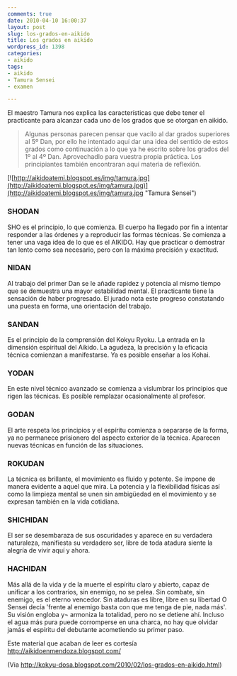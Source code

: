 ```yaml
---
comments: true
date: 2010-04-10 16:00:37
layout: post
slug: los-grados-en-aikido
title: Los grados en aikido
wordpress_id: 1398
categories:
- aikido
tags:
- aikido
- Tamura Sensei
- examen

---
```


El maestro Tamura nos explica las características que debe tener el practicante  para alcanzar cada uno de los grados que se otorgan en aikido.


>Algunas personas parecen pensar que vacilo al dar grados superiores al 5º Dan, por ello he intentado aquí dar una idea del sentido de estos grados como continuación a lo que ya he escrito sobre los grados del 1º al 4º Dan. Aprovechadlo para vuestra propia práctica. 
Los principiantes también encontraran aquí materia de reflexión.


[![http://aikidoatemi.blogspot.es/img/tamura.jpg](http://aikidoatemi.blogspot.es/img/tamura.jpg)](http://aikidoatemi.blogspot.es/img/tamura.jpg "Tamura Sensei")

### SHODAN

SHO es el principio, lo que comienza. El cuerpo ha llegado por fin a intentar responder a las órdenes y a reproducir las formas técnicas. Se comienza a tener una vaga idea de lo que es el AIKIDO. Hay que practicar o demostrar tan lento como sea necesario, pero con la máxima precisión y exactitud. 

### NIDAN

Al trabajo del primer Dan se le añade rapidez y potencia al mismo tiempo que se demuestra una mayor estabilidad mental. El practicante tiene la sensación de haber progresado. El jurado nota este progreso constatando una puesta en forma, una orientación del trabajo.

### SANDAN

Es el principio de la comprensión del Kokyu Ryoku. La entrada en la dimensión espiritual del Aikido. La agudeza, la precisión y la eficacia técnica comienzan a manifestarse. Ya es posible enseñar a los Kohai.

### YODAN

En este nivel técnico avanzado se comienza a vislumbrar los principios que rigen las técnicas. Es posible remplazar ocasionalmente al profesor.

### GODAN

El arte respeta los principios y el espíritu comienza a separarse de la forma, ya no permanece prisionero del aspecto exterior de la técnica. Aparecen nuevas técnicas en función de las situaciones.

### ROKUDAN

La técnica es brillante, el movimiento es fluido y potente. Se impone de manera evidente a aquel que mira. La potencia y la flexibilidad físicas así como la limpieza mental se unen sin ambigüedad en el movimiento y se expresan también en la vida cotidiana.

### SHICHIDAN

El ser se desembaraza de sus oscuridades y aparece en su verdadera naturaleza, manifiesta su verdadero ser, libre de toda atadura siente la alegría de vivir aquí y ahora.

### HACHIDAN

Más allá de la vida y de la muerte el espíritu claro y abierto, capaz de unificar a los contrarios, sin enemigo, no se pelea. Sin combate, sin enemigo, es el eterno vencedor. Sin ataduras es libre, libre en su libertad O Sensei decía 'frente al enemigo basta con que me tenga de pie, nada más'. Su visión engloba y¬ armoniza la totalidad, pero no se detiene ahí. Incluso el agua más pura puede corromperse en una charca, no hay que olvidar jamás el espíritu del debutante acometiendo su primer paso.


Este material que acaban de leer es cortesía http://aikidoenmendoza.blogspot.com/

(Via http://kokyu-dosa.blogspot.com/2010/02/los-grados-en-aikido.html)
